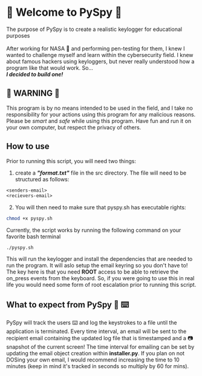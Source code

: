 # :ghost: Welcome to PySpy :ghost:
The purpose of PySpy is to create a realistic keylogger for educational purposes</br></br>
After working for NASA :rocket: and performing pen-testing for them, I knew I wanted to challenge myself and learn within the cybersecurity field. I knew about famous hackers using keyloggers, but never really understood how a program like that would work. So...</br>
***I decided to build one!***

## :rotating_light: WARNING :rotating_light:
This program is by no means intended to be used in the field, and I take no responsibility for your actions using this program for any malicious reasons. Please be *smart* and *safe* while using this program. Have fun and run it on your own computer, but respect the privacy of others.

## How to use
Prior to running this script, you will need two things:
1. create a ***"format.txt"*** file in the src directory. The file will need to be structured as follows:
``` txt
<senders-email>
<recievers-email>
```
2. You will then need to make sure that pyspy.sh has executable rights:
```bash
chmod +x pyspy.sh
```
Currently, the script works by running the following command on your favorite bash terminal </br>
```shell
./pyspy.sh
```
This will run the keylogger and install the dependencies that are needed to run the program. It will aslo setup the email keyring so you don't have to!</br>
The key here is that you need **ROOT** access to be able to retrieve the on_press events from the keyboard. So, if you were going to use this in real life you would need some form of root escalation prior to running this script.

## What to expect from PySpy :snake: :keyboard:
PySpy will track the users :keyboard: and log the keystrokes to a file until the application is terminated. Every time interval, an email will be sent to the recipient email containing the updated log file that is timestamped and a :camera: snapshot of the current screen! The time interval for emailing can be set by updating the email object creation within **installer.py**. If you plan on not DOSing your own email, I would recommend increasing the time to 10 minutes (keep in mind it's tracked in seconds so multiply by 60 for mins).
